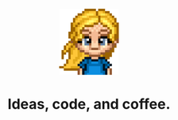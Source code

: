 <p align="center">
  <img src="https://github.com/jolisdegats/jolisdegats/blob/main/logo-girl-couleur.png?raw=true" width="120" alt="Avatar" />
</p>

<h1 align="center">Ideas, code, and coffee.</h1>
